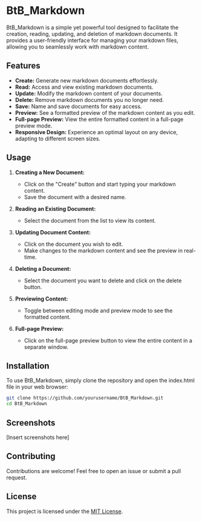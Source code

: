 # BtB_Markdown

BtB_Markdown is a simple yet powerful tool designed to facilitate the creation, reading, updating, and deletion of markdown documents. It provides a user-friendly interface for managing your markdown files, allowing you to seamlessly work with markdown content.

## Features

- **Create:** Generate new markdown documents effortlessly.
- **Read:** Access and view existing markdown documents.
- **Update:** Modify the markdown content of your documents.
- **Delete:** Remove markdown documents you no longer need.
- **Save:** Name and save documents for easy access.
- **Preview:** See a formatted preview of the markdown content as you edit.
- **Full-page Preview:** View the entire formatted content in a full-page preview mode.
- **Responsive Design:** Experience an optimal layout on any device, adapting to different screen sizes.

## Usage

1. **Creating a New Document:**

   - Click on the "Create" button and start typing your markdown content.
   - Save the document with a desired name.

2. **Reading an Existing Document:**

   - Select the document from the list to view its content.

3. **Updating Document Content:**

   - Click on the document you wish to edit.
   - Make changes to the markdown content and see the preview in real-time.

4. **Deleting a Document:**

   - Select the document you want to delete and click on the delete button.

5. **Previewing Content:**

   - Toggle between editing mode and preview mode to see the formatted content.

6. **Full-page Preview:**
   - Click on the full-page preview button to view the entire content in a separate window.

## Installation

To use BtB_Markdown, simply clone the repository and open the index.html file in your web browser:

```bash
git clone https://github.com/yourusername/BtB_Markdown.git
cd BtB_Markdown
```

## Screenshots

[Insert screenshots here]

## Contributing

Contributions are welcome! Feel free to open an issue or submit a pull request.

## License

This project is licensed under the [MIT License](LICENSE).

